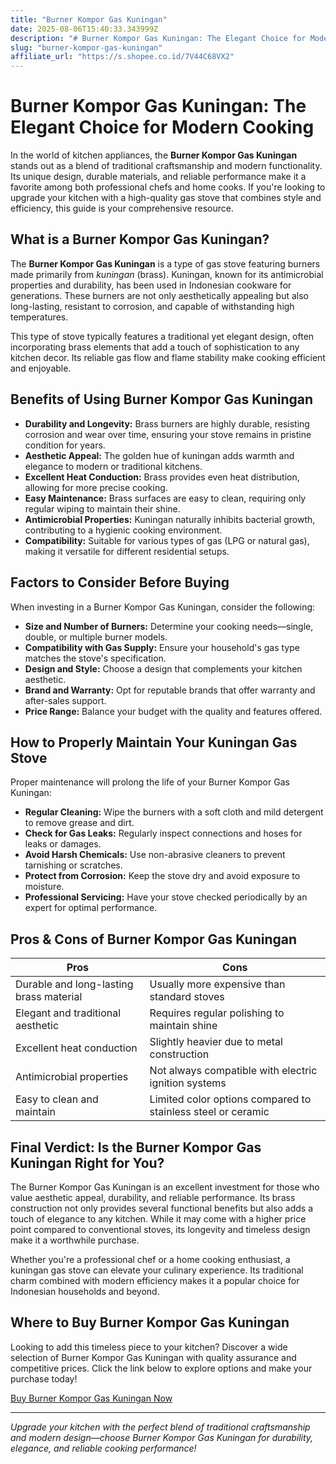 ```yaml
---
title: "Burner Kompor Gas Kuningan"
date: 2025-08-06T15:40:33.343999Z
description: "# Burner Kompor Gas Kuningan: The Elegant Choice for Modern Cooking..."
slug: "burner-kompor-gas-kuningan"
affiliate_url: "https://s.shopee.co.id/7V44C68VX2"
---
```

# Burner Kompor Gas Kuningan: The Elegant Choice for Modern Cooking

In the world of kitchen appliances, the **Burner Kompor Gas Kuningan** stands out as a blend of traditional craftsmanship and modern functionality. Its unique design, durable materials, and reliable performance make it a favorite among both professional chefs and home cooks. If you're looking to upgrade your kitchen with a high-quality gas stove that combines style and efficiency, this guide is your comprehensive resource.

## What is a Burner Kompor Gas Kuningan?

The **Burner Kompor Gas Kuningan** is a type of gas stove featuring burners made primarily from *kuningan* (brass). Kuningan, known for its antimicrobial properties and durability, has been used in Indonesian cookware for generations. These burners are not only aesthetically appealing but also long-lasting, resistant to corrosion, and capable of withstanding high temperatures.

This type of stove typically features a traditional yet elegant design, often incorporating brass elements that add a touch of sophistication to any kitchen decor. Its reliable gas flow and flame stability make cooking efficient and enjoyable.

## Benefits of Using Burner Kompor Gas Kuningan

- **Durability and Longevity:** Brass burners are highly durable, resisting corrosion and wear over time, ensuring your stove remains in pristine condition for years.
- **Aesthetic Appeal:** The golden hue of kuningan adds warmth and elegance to modern or traditional kitchens.
- **Excellent Heat Conduction:** Brass provides even heat distribution, allowing for more precise cooking.
- **Easy Maintenance:** Brass surfaces are easy to clean, requiring only regular wiping to maintain their shine.
- **Antimicrobial Properties:** Kuningan naturally inhibits bacterial growth, contributing to a hygienic cooking environment.
- **Compatibility:** Suitable for various types of gas (LPG or natural gas), making it versatile for different residential setups.

## Factors to Consider Before Buying

When investing in a Burner Kompor Gas Kuningan, consider the following:

- **Size and Number of Burners:** Determine your cooking needs—single, double, or multiple burner models.
- **Compatibility with Gas Supply:** Ensure your household's gas type matches the stove's specification.
- **Design and Style:** Choose a design that complements your kitchen aesthetic.
- **Brand and Warranty:** Opt for reputable brands that offer warranty and after-sales support.
- **Price Range:** Balance your budget with the quality and features offered.

## How to Properly Maintain Your Kuningan Gas Stove

Proper maintenance will prolong the life of your Burner Kompor Gas Kuningan:

- **Regular Cleaning:** Wipe the burners with a soft cloth and mild detergent to remove grease and dirt.
- **Check for Gas Leaks:** Regularly inspect connections and hoses for leaks or damages.
- **Avoid Harsh Chemicals:** Use non-abrasive cleaners to prevent tarnishing or scratches.
- **Protect from Corrosion:** Keep the stove dry and avoid exposure to moisture.
- **Professional Servicing:** Have your stove checked periodically by an expert for optimal performance.

## Pros & Cons of Burner Kompor Gas Kuningan

| Pros                                      | Cons                                      |
|-------------------------------------------|-------------------------------------------|
| Durable and long-lasting brass material | Usually more expensive than standard stoves |
| Elegant and traditional aesthetic       | Requires regular polishing to maintain shine |
| Excellent heat conduction               | Slightly heavier due to metal construction |
| Antimicrobial properties                  | Not always compatible with electric ignition systems |
| Easy to clean and maintain               | Limited color options compared to stainless steel or ceramic |

## Final Verdict: Is the Burner Kompor Gas Kuningan Right for You?

The Burner Kompor Gas Kuningan is an excellent investment for those who value aesthetic appeal, durability, and reliable performance. Its brass construction not only provides several functional benefits but also adds a touch of elegance to any kitchen. While it may come with a higher price point compared to conventional stoves, its longevity and timeless design make it a worthwhile purchase.

Whether you're a professional chef or a home cooking enthusiast, a kuningan gas stove can elevate your culinary experience. Its traditional charm combined with modern efficiency makes it a popular choice for Indonesian households and beyond.

## Where to Buy Burner Kompor Gas Kuningan

Looking to add this timeless piece to your kitchen? Discover a wide selection of Burner Kompor Gas Kuningan with quality assurance and competitive prices. Click the link below to explore options and make your purchase today!

[Buy Burner Kompor Gas Kuningan Now](https://s.shopee.co.id/7V44C68VX2)

---

*Upgrade your kitchen with the perfect blend of traditional craftsmanship and modern design—choose Burner Kompor Gas Kuningan for durability, elegance, and reliable cooking performance!*